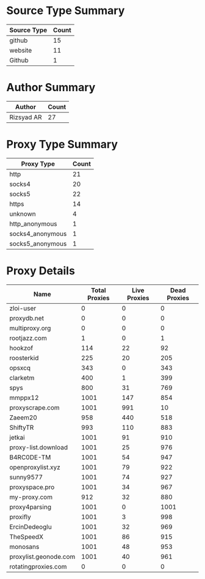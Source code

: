 # Source Type Summary

| Source Type | Count |
|-------------|-------|
| github | 15 |
| website | 11 |
| Github | 1 |


# Author Summary

| Author | Count |
|--------|-------|
| Rizsyad AR | 27 |


# Proxy Type Summary

| Proxy Type | Count |
|------------|-------|
| http | 21 |
| socks4 | 20 |
| socks5 | 22 |
| https | 14 |
| unknown | 4 |
| http_anonymous | 1 |
| socks4_anonymous | 1 |
| socks5_anonymous | 1 |


# Proxy Details

| Name | Total Proxies | Live Proxies | Dead Proxies |
|------|---------------|--------------|---------------|
| zloi-user | 0 | 0 | 0 |
| proxydb.net | 0 | 0 | 0 |
| multiproxy.org | 0 | 0 | 0 |
| rootjazz.com | 1 | 0 | 1 |
| hookzof | 114 | 22 | 92 |
| roosterkid | 225 | 20 | 205 |
| opsxcq | 343 | 0 | 343 |
| clarketm | 400 | 1 | 399 |
| spys | 800 | 31 | 769 |
| mmppx12 | 1001 | 147 | 854 |
| proxyscrape.com | 1001 | 991 | 10 |
| Zaeem20 | 958 | 440 | 518 |
| ShiftyTR | 993 | 110 | 883 |
| jetkai | 1001 | 91 | 910 |
| proxy-list.download | 1001 | 25 | 976 |
| B4RC0DE-TM | 1001 | 54 | 947 |
| openproxylist.xyz | 1001 | 79 | 922 |
| sunny9577 | 1001 | 74 | 927 |
| proxyspace.pro | 1001 | 34 | 967 |
| my-proxy.com | 912 | 32 | 880 |
| proxy4parsing | 1001 | 0 | 1001 |
| proxifly | 1001 | 3 | 998 |
| ErcinDedeoglu | 1001 | 32 | 969 |
| TheSpeedX | 1001 | 86 | 915 |
| monosans | 1001 | 48 | 953 |
| proxylist.geonode.com | 1001 | 40 | 961 |
| rotatingproxies.com | 0 | 0 | 0 |
